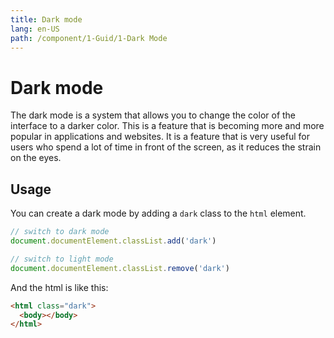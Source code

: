 ```yaml
---
title: Dark mode
lang: en-US
path: /component/1-Guid/1-Dark Mode
---
```


# Dark mode 

The dark mode is a system that allows you to change the color of the interface to a darker color. This is a feature that is becoming more and more popular in applications and websites. It is a feature that is very useful for users who spend a lot of time in front of the screen, as it reduces the strain on the eyes.

## Usage
You can create a dark mode by adding a `dark` class to the `html` element.

```ts
// switch to dark mode
document.documentElement.classList.add('dark')

// switch to light mode
document.documentElement.classList.remove('dark')
```

And the html is like this:

```html
<html class="dark">
  <body></body>
</html>
```


